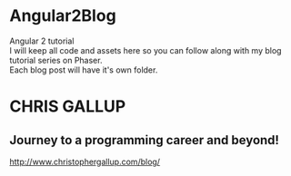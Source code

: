 # Angular2Blog
Angular 2 tutorial<br>
I will keep all code and assets here so you can follow along with my blog tutorial series on Phaser. <br>
Each blog post will have it's own folder. 
# CHRIS GALLUP
## Journey to a programming career and beyond!
http://www.christophergallup.com/blog/
